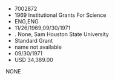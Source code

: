 * 7002872
* 1969 Institutional Grants For Science
* ENG,ENG
* 11/26/1969,09/30/1971
*  . None, Sam Houston State University
* Standard Grant
*   name not available
* 09/30/1971
* USD 34,389.00

NONE
